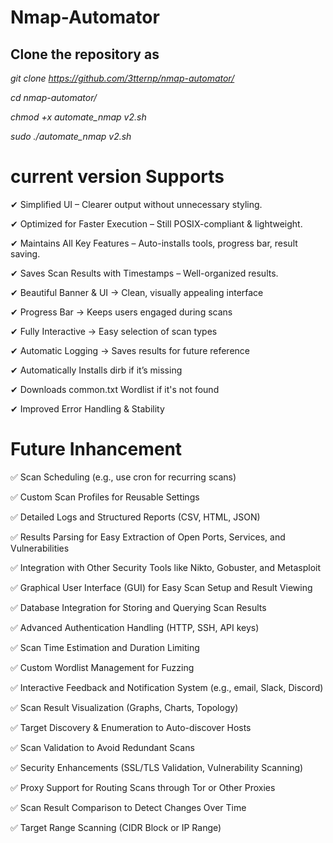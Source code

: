 # Nmap-Automator

## Clone the repository as

_git clone https://github.com/3tternp/nmap-automator/_

_cd nmap-automator/_

_chmod +x automate_nmap v2.sh_

_sudo ./automate_nmap v2.sh_

# current version Supports

✔  Simplified UI – Clearer output without unnecessary styling.

✔  Optimized for Faster Execution – Still POSIX-compliant & lightweight.

✔  Maintains All Key Features – Auto-installs tools, progress bar, result saving.

✔ Saves Scan Results with Timestamps – Well-organized results.

✔ Beautiful Banner & UI → Clean, visually appealing interface

✔ Progress Bar → Keeps users engaged during scans

✔ Fully Interactive → Easy selection of scan types

✔ Automatic Logging → Saves results for future reference

✔ Automatically Installs dirb if it’s missing

✔ Downloads common.txt Wordlist if it's not found

✔ Improved Error Handling & Stability

# Future Inhancement 

✅ Scan Scheduling (e.g., use cron for recurring scans)

✅ Custom Scan Profiles for Reusable Settings

✅ Detailed Logs and Structured Reports (CSV, HTML, JSON)

✅ Results Parsing for Easy Extraction of Open Ports, Services, and Vulnerabilities

✅ Integration with Other Security Tools like Nikto, Gobuster, and Metasploit

✅ Graphical User Interface (GUI) for Easy Scan Setup and Result Viewing

✅ Database Integration for Storing and Querying Scan Results

✅ Advanced Authentication Handling (HTTP, SSH, API keys)

✅ Scan Time Estimation and Duration Limiting

✅ Custom Wordlist Management for Fuzzing

✅ Interactive Feedback and Notification System (e.g., email, Slack, Discord)

✅ Scan Result Visualization (Graphs, Charts, Topology)

✅ Target Discovery & Enumeration to Auto-discover Hosts

✅ Scan Validation to Avoid Redundant Scans

✅ Security Enhancements (SSL/TLS Validation, Vulnerability Scanning)

✅ Proxy Support for Routing Scans through Tor or Other Proxies

✅ Scan Result Comparison to Detect Changes Over Time

✅ Target Range Scanning (CIDR Block or IP Range)
